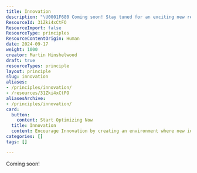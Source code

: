 ```yaml
---
title: Innovation
description: "\U0001F680 Coming soon! Stay tuned for an exciting new resource that will enhance your experience and knowledge. Don't miss out!"
ResourceId: 31Zki4xCtFO
ResourceImport: false
ResourceType: principles
ResourceContentOrigin: Human
date: 2024-09-17
weight: 1000
creator: Martin Hinshelwood
draft: true
resourceTypes: principle
layout: principle
slug: innovation
aliases:
- /principles/innovation/
- /resources/31Zki4xCtFO
aliasesArchive:
- /principles/innovation/
card:
  button:
    content: Start Optimizing Now
  title: Innovation
  content: Encourage Innovation by creating an environment where new ideas and approaches are explored to solve challenges and create value.
categories: []
tags: []

---
```

Coming soon!
